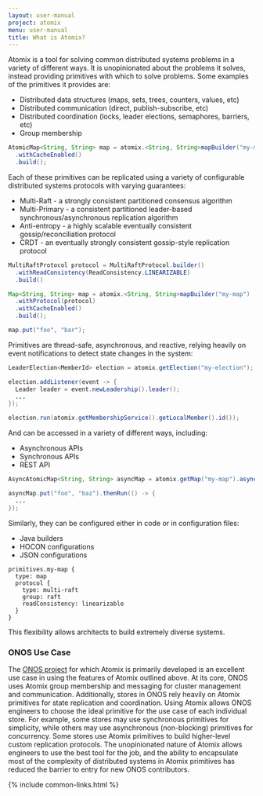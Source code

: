 ```yaml
---
layout: user-manual
project: atomix
menu: user-manual
title: What is Atomix?
---
```


Atomix is a tool for solving common distributed systems problems in a variety of different ways. It is unopinionated about the problems it solves, instead providing primitives with which to solve problems. Some examples of the primitives it provides are:
* Distributed data structures (maps, sets, trees, counters, values, etc)
* Distributed communication (direct, publish-subscribe, etc)
* Distributed coordination (locks, leader elections, semaphores, barriers, etc)
* Group membership

```java
AtomicMap<String, String> map = atomix.<String, String>mapBuilder("my-map")
  .withCacheEnabled()
  .build();
```

Each of these primitives can be replicated using a variety of configurable distributed systems protocols with varying guarantees:
* Multi-Raft - a strongly consistent partitioned consensus algorithm
* Multi-Primary - a consistent partitioned leader-based synchronous/asynchronous replication algorithm
* Anti-entropy - a highly scalable eventually consistent gossip/reconciliation protocol
* CRDT - an eventually strongly consistent gossip-style replication protocol

```java
MultiRaftProtocol protocol = MultiRaftProtocol.builder()
  .withReadConsistency(ReadConsistency.LINEARIZABLE)
  .build()

Map<String, String> map = atomix.<String, String>mapBuilder("my-map")
  .withProtocol(protocol)
  .withCacheEnabled()
  .build();

map.put("foo", "bar");
```

Primitives are thread-safe, asynchronous, and reactive, relying heavily on event notifications to detect state changes in the system:

```java
LeaderElection<MemberId> election = atomix.getElection("my-election");

election.addListener(event -> {
  Leader leader = event.newLeadership().leader();
  ...
});

election.run(atomix.getMembershipService().getLocalMember().id());
```

And can be accessed in a variety of different ways, including:
* Asynchronous APIs
* Synchronous APIs
* REST API

```java
AsyncAtomicMap<String, String> asyncMap = atomix.getMap("my-map").async();

asyncMap.put("foo", "baz").thenRun(() -> {
  ...
});
```

Similarly, they can be configured either in code or in configuration files:
* Java builders
* HOCON configurations
* JSON configurations

```hocon
primitives.my-map {
  type: map
  protocol {
    type: multi-raft
    group: raft
    readConsistency: linearizable
  }
}
```

This flexibility allows architects to build extremely diverse systems.

### ONOS Use Case

The [ONOS project](http://onosproject.org) for which Atomix is primarily developed is an excellent use case in using the features of Atomix outlined above. At its core, ONOS uses Atomix group membership and messaging for cluster management and communication. Additionally, stores in ONOS rely heavily on Atomix primitives for state replication and coordination. Using Atomix allows ONOS engineers to choose the ideal primitive for the use case of each individual store. For example, some stores may use synchronous primitives for simplicity, while others may use asynchronous (non-blocking) primitives for concurrency. Some stores use Atomix primitives to build higher-level custom replication protocols. The unopinionated nature of Atomix allows engineers to use the best tool for the job, and the ability to encapsulate most of the complexity of distributed systems in Atomix primitives has reduced the barrier to entry for new ONOS contributors.

{% include common-links.html %}

